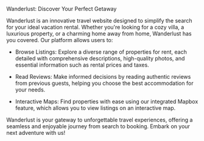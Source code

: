 Wanderlust: Discover Your Perfect Getaway

Wanderlust is an innovative travel website designed to simplify the search for your ideal vacation rental. Whether you're looking for a cozy villa, a luxurious property, or a charming home away from home, Wanderlust has you covered. Our platform allows users to:

* Browse Listings: Explore a diverse range of properties for rent, each detailed with comprehensive descriptions, high-quality photos, and essential information such as rental prices and taxes.

* Read Reviews: Make informed decisions by reading authentic reviews from previous guests, helping you choose the best accommodation for your needs.

<!-- Manage Your Account: Effortlessly manage your bookings with our user-friendly login, signup, and logout features. -->

* Interactive Maps: Find properties with ease using our integrated Mapbox feature, which allows you to view listings on an interactive map.

Wanderlust is your gateway to unforgettable travel experiences, offering a seamless and enjoyable journey from search to booking. Embark on your next adventure with us!

